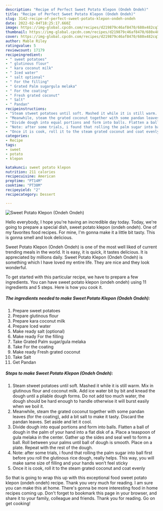 ```yaml
---
description: "Recipe of Perfect Sweet Potato Klepon (Ondeh Ondeh)"
title: "Recipe of Perfect Sweet Potato Klepon (Ondeh Ondeh)"
slug: 3142-recipe-of-perfect-sweet-potato-klepon-ondeh-ondeh
date: 2022-02-04T18:25:17.660Z
image: https://img-global.cpcdn.com/recipes/d219879c46af8470/680x482cq70/sweet-potato-klepon-ondeh-ondeh-recipe-main-photo.jpg
thumbnail: https://img-global.cpcdn.com/recipes/d219879c46af8470/680x482cq70/sweet-potato-klepon-ondeh-ondeh-recipe-main-photo.jpg
cover: https://img-global.cpcdn.com/recipes/d219879c46af8470/680x482cq70/sweet-potato-klepon-ondeh-ondeh-recipe-main-photo.jpg
author: Mable Riley
ratingvalue: 5
reviewcount: 17179
recipeingredient:
- " sweet potatoes"
- " glutinous flour"
- " kara coconut milk"
- " Iced water"
- " salt optional"
- " For the filling"
- " Grated Palm sugargula melaka"
- " For the coating"
- " Fresh grated coconut"
- " Salt"
- " Pandan"
recipeinstructions:
- "Steam stweet potatoes until soft. Mashed it while it is still warm. Mix in glutinous flour and coconut milk. Add ice water bit by bit and knead the dough until a pliable dough forms. Do not add too much water, the dough should be hard enough to handle otherwise it will burst easily when we boil it."
- "Meanwhile, steam the grated coconut together with some pandan leaves (for the coating), add a bit salt to make it tasty. Discard the pandan leaves. Set aside and let it cool."
- "Divide dough into equal portions and form into balls. Flatten a ball of dough in the palm of your hand into a flat disk of a. Place a teaspoon of gula melaka in the center. Gather up the sides and seal well to form a ball. Roll between your palms until ball of dough is smooth. Place on a plate. Repeat with the rest of the dough."
- "Note: after some trials, i found that rolling the palm sugar into ball first before you roll the glutinous rice dough, really helps. This way, you will make same size of filling and your hands won’t feel sticky"
- "Once it is cook, roll it to the steam grated coconut and coat evenly"
categories:
- Recipe
tags:
- sweet
- potato
- klepon

katakunci: sweet potato klepon 
nutrition: 211 calories
recipecuisine: American
preptime: "PT14M"
cooktime: "PT30M"
recipeyield: "2"
recipecategory: Dessert

---
```



![Sweet Potato Klepon (Ondeh Ondeh)](https://img-global.cpcdn.com/recipes/d219879c46af8470/680x482cq70/sweet-potato-klepon-ondeh-ondeh-recipe-main-photo.jpg)

Hello everybody, I hope you're having an incredible day today. Today, we're going to prepare a special dish, sweet potato klepon (ondeh ondeh). One of my favorites food recipes. For mine, I'm gonna make it a little bit tasty. This is gonna smell and look delicious.



Sweet Potato Klepon (Ondeh Ondeh) is one of the most well liked of current trending meals in the world. It is easy, it is quick, it tastes delicious. It is appreciated by millions daily. Sweet Potato Klepon (Ondeh Ondeh) is something which I have loved my entire life. They are nice and they look wonderful.


To get started with this particular recipe, we have to prepare a few ingredients. You can have sweet potato klepon (ondeh ondeh) using 11 ingredients and 5 steps. Here is how you cook it.

<!--inarticleads1-->

##### The ingredients needed to make Sweet Potato Klepon (Ondeh Ondeh):

1. Prepare  sweet potatoes
1. Prepare  glutinous flour
1. Prepare  kara coconut milk
1. Prepare  Iced water
1. Make ready  salt (optional)
1. Make ready  For the filling
1. Take  Grated Palm sugar/gula melaka
1. Take  For the coating
1. Make ready  Fresh grated coconut
1. Take  Salt
1. Get  Pandan




<!--inarticleads2-->

##### Steps to make Sweet Potato Klepon (Ondeh Ondeh):

1. Steam stweet potatoes until soft. Mashed it while it is still warm. Mix in glutinous flour and coconut milk. Add ice water bit by bit and knead the dough until a pliable dough forms. Do not add too much water, the dough should be hard enough to handle otherwise it will burst easily when we boil it.
1. Meanwhile, steam the grated coconut together with some pandan leaves (for the coating), add a bit salt to make it tasty. Discard the pandan leaves. Set aside and let it cool.
1. Divide dough into equal portions and form into balls. Flatten a ball of dough in the palm of your hand into a flat disk of a. Place a teaspoon of gula melaka in the center. Gather up the sides and seal well to form a ball. Roll between your palms until ball of dough is smooth. Place on a plate. Repeat with the rest of the dough.
1. Note: after some trials, i found that rolling the palm sugar into ball first before you roll the glutinous rice dough, really helps. This way, you will make same size of filling and your hands won’t feel sticky
1. Once it is cook, roll it to the steam grated coconut and coat evenly




So that is going to wrap this up with this exceptional food sweet potato klepon (ondeh ondeh) recipe. Thank you very much for reading. I am sure you can make this at home. There's gonna be more interesting food in home recipes coming up. Don't forget to bookmark this page in your browser, and share it to your family, colleague and friends. Thank you for reading. Go on get cooking!
